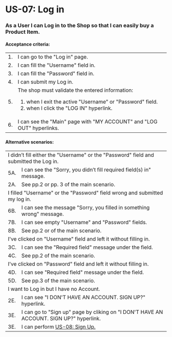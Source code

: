 # US-07: Log in

### As a User I can Log in to the Shop so that I can easily buy a Product Item.

#### **Acceptance criteria:**

<table>
    <tr>
        <td>1.</td>
        <td>I can go to the "Log in" page.</td>
    </tr>
    <tr>
        <td>2.</td>
        <td>I can fill the "Username" field in.</td>
    </tr>
    <tr>
        <td>3.</td>
        <td>I can fill the "Password" field in.</td>
    </tr>
    <tr>
        <td>4.</td>
        <td> I can submit my Log in.</td>
    </tr>
    <tr>
        <td>5.</td>
        <td> The shop must validate the entered information:
            <ol>
                <li>when I exit the active "Username" or "Password" field.</li>
                <li>when I click the "LOG IN" hyperlink. </li>
            </ol></td>
    </tr>
    <tr>
        <td>6.</td>
        <td>I can see the "Main" page with "MY ACCOUNT" and "LOG OUT" hyperlinks.</td>
    </tr>
</table>

#### **Alternative scenarios:**

<table>
    <tr>
        <td colspan="2">I didn’t fill either the "Username" or the "Password" field and submitted the Log in.</td>
    </tr>
    <tr>
        <td>5A.</td>
        <td> I can see the "Sorry, you didn’t fill required field(s) in" message.</td>
    </tr>
    <tr>
        <td>2A.</td>
        <td>See pp.2 or pp. 3 of the main scenario.</td>
    </tr>
    <tr>
        <td colspan="2"> I filled "Username" or the "Password" field wrong and submitted my log in. </td>
    </tr>
    <tr>
        <td>6B.</td>
        <td> I can see the message "Sorry, you filled in something wrong" message.</td>
    </tr>
    <tr>
        <td>7B.</td>
        <td>I can see empty "Username" and "Password" fields.</td>
    </tr>
    <tr>
        <td>8B.</td>
        <td>See pp.2 or of the main scenario.</td>
    </tr>
    <tr>
        <td colspan="2"> I've clicked on "Username" field and left it without filling in. </td>
    </tr>
    <tr>
        <td>3C.</td>
        <td>I can see the "Required field" message under the field.</td>
    </tr>
    <tr>
        <td>4C.</td>
        <td>See pp.2 of the main scenario.</td>
    </tr>
    <tr>
        <td colspan="2"> I've clicked on "Password" field and left it without filling in. </td>
    </tr>
    <tr>
        <td>4D.</td>
        <td> I can see "Required field" message under the field.</td>
    </tr>
    <tr>
        <td>5D.</td>
        <td>See pp.3 of the main scenario.</td>
    </tr>
    <tr>
        <td colspan="2">I want to Log in but I have no Account.</td>
    </tr>
    <tr>
        <td>2E.</td>
        <td>I can see "I DON'T HAVE AN ACCOUNT. SIGN UP?" hyperlink.</td>
    </tr>
    <tr>
        <td>3E.</td>
        <td>I can go to "Sign up" page by сliking on "I DON'T HAVE AN ACCOUNT. SIGN UP?" hyperlink.</td>
    </tr>
    <tr>
        <td>3E.</td>
        <td>I can perform <a href="US02-FilterProductItemInCatalog.md"> US-08: Sign Up.</a></td>
</table>